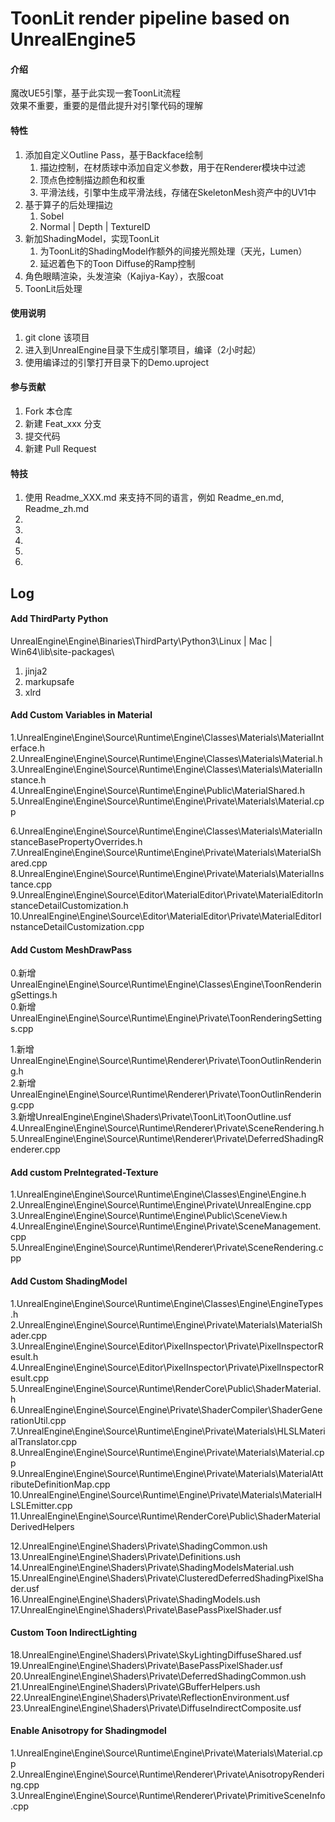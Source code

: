 # ToonLit render pipeline based on UnrealEngine5

#### 介绍
魔改UE5引擎，基于此实现一套ToonLit流程  
效果不重要，重要的是借此提升对引擎代码的理解  


#### 特性
 
1.  添加自定义Outline Pass，基于Backface绘制
    1.  描边控制，在材质球中添加自定义参数，用于在Renderer模块中过滤
    2.  顶点色控制描边颜色和权重
    3.  平滑法线，引擎中生成平滑法线，存储在SkeletonMesh资产中的UV1中
2.  基于算子的后处理描边
    1.  Sobel
    2.  Normal | Depth | TextureID
3.  新加ShadingModel，实现ToonLit
    1.  为ToonLit的ShadingModel作额外的间接光照处理（天光，Lumen）
    2.  延迟着色下的Toon Diffuse的Ramp控制
4.  角色眼睛渲染，头发渲染（Kajiya-Kay），衣服coat
5.  ToonLit后处理

#### 使用说明

1.  git clone 该项目
2.  进入到UnrealEngine目录下生成引擎项目，编译（2小时起）
3.  使用编译过的引擎打开目录下的Demo.uproject

#### 参与贡献

1.  Fork 本仓库
2.  新建 Feat_xxx 分支
3.  提交代码
4.  新建 Pull Request


#### 特技

1.  使用 Readme\_XXX.md 来支持不同的语言，例如 Readme\_en.md, Readme\_zh.md
2.  
3.  
4.  
5.  
6.  


## Log

#### Add ThirdParty Python
UnrealEngine\Engine\Binaries\ThirdParty\Python3\Linux | Mac | Win64\lib\site-packages\
1. jinja2
2. markupsafe
3. xlrd

#### Add Custom Variables in Material  
1.UnrealEngine\Engine\Source\Runtime\Engine\Classes\Materials\MaterialInterface.h  
2.UnrealEngine\Engine\Source\Runtime\Engine\Classes\Materials\Material.h  
3.UnrealEngine\Engine\Source\Runtime\Engine\Classes\Materials\MaterialInstance.h  
4.UnrealEngine\Engine\Source\Runtime\Engine\Public\MaterialShared.h  
5.UnrealEngine\Engine\Source\Runtime\Engine\Private\Materials\Material.cpp  

6.UnrealEngine\Engine\Source\Runtime\Engine\Classes\Materials\MaterialInstanceBasePropertyOverrides.h  
7.UnrealEngine\Engine\Source\Runtime\Engine\Private\Materials\MaterialShared.cpp  
8.UnrealEngine\Engine\Source\Runtime\Engine\Private\Materials\MaterialInstance.cpp  
9.UnrealEngine\Engine\Source\Editor\MaterialEditor\Private\MaterialEditorInstanceDetailCustomization.h  
10.UnrealEngine\Engine\Source\Editor\MaterialEditor\Private\MaterialEditorInstanceDetailCustomization.cpp  

#### Add Custom MeshDrawPass  
0.新增UnrealEngine\Engine\Source\Runtime\Engine\Classes\Engine\ToonRenderingSettings.h  
0.新增UnrealEngine\Engine\Source\Runtime\Engine\Private\ToonRenderingSettings.cpp  

1.新增UnrealEngine\Engine\Source\Runtime\Renderer\Private\ToonOutlinRendering.h  
2.新增UnrealEngine\Engine\Source\Runtime\Renderer\Private\ToonOutlinRendering.cpp  
3.新增UnrealEngine\Engine\Shaders\Private\ToonLit\ToonOutline.usf  
4.UnrealEngine\Engine\Source\Runtime\Renderer\Private\SceneRendering.h  
5.UnrealEngine\Engine\Source\Runtime\Renderer\Private\DeferredShadingRenderer.cpp  

#### Add custom PreIntegrated-Texture  
1.UnrealEngine\Engine\Source\Runtime\Engine\Classes\Engine\Engine.h  
2.UnrealEngine\Engine\Source\Runtime\Engine\Private\UnrealEngine.cpp  
3.UnrealEngine\Engine\Source\Runtime\Engine\Public\SceneView.h  
4.UnrealEngine\Engine\Source\Runtime\Engine\Private\SceneManagement.cpp  
5.UnrealEngine\Engine\Source\Runtime\Renderer\Private\SceneRendering.cpp  

#### Add Custom ShadingModel  
1.UnrealEngine\Engine\Source\Runtime\Engine\Classes\Engine\EngineTypes.h  
2.UnrealEngine\Engine\Source\Runtime\Engine\Private\Materials\MaterialShader.cpp  
3.UnrealEngine\Engine\Source\Editor\PixelInspector\Private\PixelInspectorResult.h  
4.UnrealEngine\Engine\Source\Editor\PixelInspector\Private\PixelInspectorResult.cpp  
5.UnrealEngine\Engine\Source\Runtime\RenderCore\Public\ShaderMaterial.h  
6.UnrealEngine\Engine\Source\Engine\Private\ShaderCompiler\ShaderGenerationUtil.cpp  
7.UnrealEngine\Engine\Source\Runtime\Engine\Private\Materials\HLSLMaterialTranslator.cpp  
8.UnrealEngine\Engine\Source\Runtime\Engine\Private\Materials\Material.cpp  
9.UnrealEngine\Engine\Source\Runtime\Engine\Private\Materials\MaterialAttributeDefinitionMap.cpp  
10.UnrealEngine\Engine\Source\Runtime\Engine\Private\Materials\MaterialHLSLEmitter.cpp  
11.UnrealEngine\Engine\Source\Runtime\RenderCore\Public\ShaderMaterialDerivedHelpers  

12.UnrealEngine\Engine\Shaders\Private\ShadingCommon.ush  
13.UnrealEngine\Engine\Shaders\Private\Definitions.ush  
14.UnrealEngine\Engine\Shaders\Private\ShadingModelsMaterial.ush  
15.UnrealEngine\Engine\Shaders\Private\ClusteredDeferredShadingPixelShader.usf  
16.UnrealEngine\Engine\Shaders\Private\ShadingModels.ush  
17.UnrealEngine\Engine\Shaders\Private\BasePassPixelShader.usf  

#### Custom Toon IndirectLighting  
18.UnrealEngine\Engine\Shaders\Private\SkyLightingDiffuseShared.usf  
19.UnrealEngine\Engine\Shaders\Private\BasePassPixelShader.usf  
20.UnrealEngine\Engine\Shaders\Private\DeferredShadingCommon.ush  
21.UnrealEngine\Engine\Shaders\Private\GBufferHelpers.ush  
22.UnrealEngine\Engine\Shaders\Private\ReflectionEnvironment.usf  
23.UnrealEngine\Engine\Shaders\Private\DiffuseIndirectComposite.usf  

#### Enable Anisotropy for Shadingmodel  
1.UnrealEngine\Engine\Source\Runtime\Engine\Private\Materials\Material.cpp  
2.UnrealEngine\Engine\Source\Runtime\Renderer\Private\AnisotropyRendering.cpp  
3.UnrealEngine\Engine\Source\Runtime\Renderer\Private\PrimitiveSceneInfo.cpp  